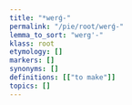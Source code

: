 ```yaml
---
title: "*werǵ-"
permalink: "/pie/root/werǵ-"
lemma_to_sort: "werg'-"
klass: root
etymology: []
markers: []
synonyms: []
definitions: [["to make"]]
topics: []
---
```

